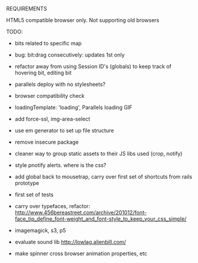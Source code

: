 REQUIREMENTS

HTML5 compatible browser only. Not supporting old browsers



TODO:

- bits related to specific map
- bug: bit:drag consecutively: updates 1st only
- refactor away from using Session ID's (globals) to keep track of hovering bit, editing bit
- parallels deploy with no stylesheets?
- browser compatibility check
- loadingTemplate: 'loading', Parallels loading GIF
- add force-ssl, img-area-select
- use em generator to set up file structure
- remove insecure package
- cleaner way to group static assets to their JS libs used (crop, notify)
- style pnotify alerts. where is the css?
- add global back to mousetrap, carry over first set of shortcuts from rails prototype

- first set of tests
- carry over typefaces, refactor: http://www.456bereastreet.com/archive/201012/font-face_tip_define_font-weight_and_font-style_to_keep_your_css_simple/

- imagemagick, s3, p5

- evaluate sound lib http://lowlag.alienbill.com/

- make spinner cross browser animation properties, etc

